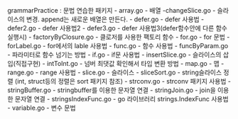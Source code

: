 grammarPractice : 문법 연습한 패키지
	- array.go
		- 배열
	-changeSlice.go
		- 슬라이스의 변경. append는 새로운 배열은 만든다.
	- defer.go
		- defer 사용법
	- defer2.go
		- defer 사용법2
	- defer3.go
		- defer 사용법3(defer함수안에 다른 함수 실행시)
	- factoryByClosure.go
		- 클로저를 사용한 팩토리 함수
	- for.go
		- for 문법
	- forLabel.go
		- for에서의 lable 사용법
	- func.go
		- 함수 사용법
	- funcByParam.go
		- 파라미터로 함수 넘기는 방법
	- if.go
		- if문 사용법
	- insertSlice.go
		- 슬라이스의 삽입(직접구현)
	- intToInt.go
		- 넘버 최댓값 확인해서 타입 변환 방법
	- map.go
		- 맵
	- range.go
		- range 사용법
	- slice.go
		- 슬라이스
	- sliceSort.go
		- string슬라이스 정렬 (int, struct등의 정렬은 sort 패키지 참조)
	- strconv.go
		- strconv 패키지 사용법
	- stringBuffer.go
		- stringbuffer를 이용한 문자열 연결
	- stringJoin.go
		- join을 이용한 문자열 연결
	- stringsIndexFunc.go
		- go 라이브러리 strings.IndexFunc 사용법
	- variable.go
		- 변수 문법